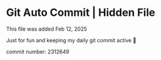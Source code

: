 # Git Auto Commit | Hidden File

This file was added Feb 12, 2025

Just for fun and keeping my daily git commit active 🤪

commit number: 2312649
